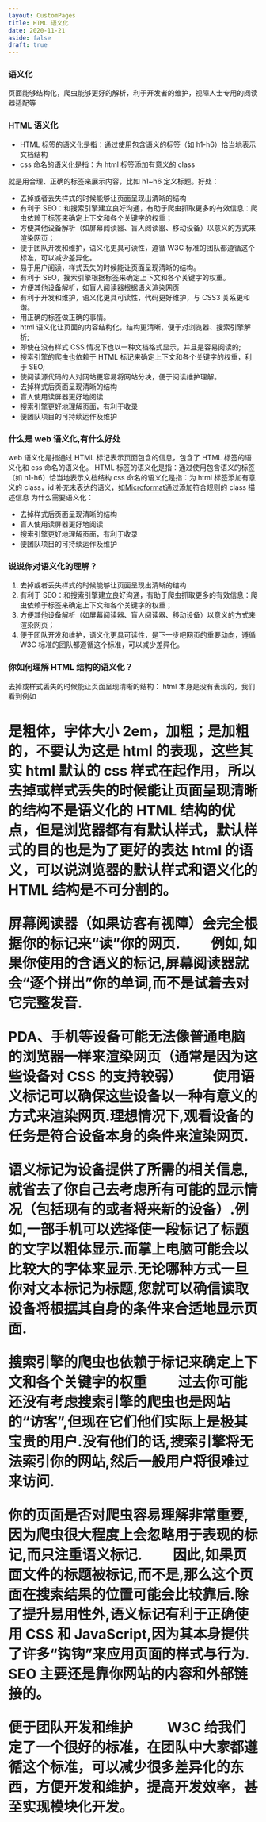 ```yaml
---
layout: CustomPages
title: HTML 语义化
date: 2020-11-21
aside: false
draft: true
---
```


### 语义化

页面能够结构化，爬虫能够更好的解析，利于开发者的维护，视障人士专用的阅读器适配等

### HTML 语义化

- HTML 标签的语义化是指：通过使用包含语义的标签（如 h1-h6）恰当地表示文档结构
- css 命名的语义化是指：为 html 标签添加有意义的 class

就是用合理、正确的标签来展示内容，比如 h1~h6 定义标题。好处：

- 去掉或者丢失样式的时候能够让页面呈现出清晰的结构
- 有利于 SEO：和搜索引擎建立良好沟通，有助于爬虫抓取更多的有效信息：爬虫依赖于标签来确定上下文和各个关键字的权重；
- 方便其他设备解析（如屏幕阅读器、盲人阅读器、移动设备）以意义的方式来渲染网页；
- 便于团队开发和维护，语义化更具可读性，遵循 W3C 标准的团队都遵循这个标准，可以减少差异化。
- 易于用户阅读，样式丢失的时候能让页面呈现清晰的结构。
- 有利于 SEO，搜索引擎根据标签来确定上下文和各个关键字的权重。
- 方便其他设备解析，如盲人阅读器根据语义渲染网页
- 有利于开发和维护，语义化更具可读性，代码更好维护，与 CSS3 关系更和谐。
- 用正确的标签做正确的事情。
- html 语义化让页面的内容结构化，结构更清晰，便于对浏览器、搜索引擎解析;
- 即使在没有样式 CSS 情况下也以一种文档格式显示，并且是容易阅读的;
- 搜索引擎的爬虫也依赖于 HTML 标记来确定上下文和各个关键字的权重，利于 SEO;
- 使阅读源代码的人对网站更容易将网站分块，便于阅读维护理解。
- 去掉样式后页面呈现清晰的结构
- 盲人使用读屏器更好地阅读
- 搜索引擎更好地理解页面，有利于收录
- 便团队项目的可持续运作及维护

### 什么是 web 语义化,有什么好处

web 语义化是指通过 HTML 标记表示页面包含的信息，包含了 HTML 标签的语义化和 css 命名的语义化。
HTML 标签的语义化是指：通过使用包含语义的标签（如 h1-h6）恰当地表示文档结构
css 命名的语义化是指：为 html 标签添加有意义的 class，id 补充未表达的语义，如[Microformat](http://en.wikipedia.org/wiki/Microformats)通过添加符合规则的 class 描述信息
为什么需要语义化：

- 去掉样式后页面呈现清晰的结构
- 盲人使用读屏器更好地阅读
- 搜索引擎更好地理解页面，有利于收录
- 便团队项目的可持续运作及维护

### 说说你对语义化的理解？

1. 去掉或者丢失样式的时候能够让页面呈现出清晰的结构
2. 有利于 SEO：和搜索引擎建立良好沟通，有助于爬虫抓取更多的有效信息：爬虫依赖于标签来确定上下文和各个关键字的权重；
3. 方便其他设备解析（如屏幕阅读器、盲人阅读器、移动设备）以意义的方式来渲染网页；
4. 便于团队开发和维护，语义化更具可读性，是下一步吧网页的重要动向，遵循 W3C 标准的团队都遵循这个标准，可以减少差异化。

### 你如何理解 HTML 结构的语义化？

去掉或样式丢失的时候能让页面呈现清晰的结构：
html 本身是没有表现的，我们看到例如<h1>是粗体，字体大小 2em，加粗；<strong>是加粗的，不要认为这是 html 的表现，这些其实 html 默认的 css 样式在起作用，所以去掉或样式丢失的时候能让页面呈现清晰的结构不是语义化的 HTML 结构的优点，但是浏览器都有有默认样式，默认样式的目的也是为了更好的表达 html 的语义，可以说浏览器的默认样式和语义化的 HTML 结构是不可分割的。

屏幕阅读器（如果访客有视障）会完全根据你的标记来“读”你的网页.
　　例如,如果你使用的含语义的标记,屏幕阅读器就会“逐个拼出”你的单词,而不是试着去对它完整发音.

PDA、手机等设备可能无法像普通电脑的浏览器一样来渲染网页（通常是因为这些设备对 CSS 的支持较弱）
　　使用语义标记可以确保这些设备以一种有意义的方式来渲染网页.理想情况下,观看设备的任务是符合设备本身的条件来渲染网页.

语义标记为设备提供了所需的相关信息,就省去了你自己去考虑所有可能的显示情况（包括现有的或者将来新的设备）.例如,一部手机可以选择使一段标记了标题的文字以粗体显示.而掌上电脑可能会以比较大的字体来显示.无论哪种方式一旦你对文本标记为标题,您就可以确信读取设备将根据其自身的条件来合适地显示页面.

搜索引擎的爬虫也依赖于标记来确定上下文和各个关键字的权重
　　过去你可能还没有考虑搜索引擎的爬虫也是网站的“访客”,但现在它们他们实际上是极其宝贵的用户.没有他们的话,搜索引擎将无法索引你的网站,然后一般用户将很难过来访问.

你的页面是否对爬虫容易理解非常重要,因为爬虫很大程度上会忽略用于表现的标记,而只注重语义标记.
　　因此,如果页面文件的标题被标记,而不是,那么这个页面在搜索结果的位置可能会比较靠后.除了提升易用性外,语义标记有利于正确使用 CSS 和 JavaScript,因为其本身提供了许多“钩钩”来应用页面的样式与行为.
SEO 主要还是靠你网站的内容和外部链接的。

便于团队开发和维护
　　 W3C 给我们定了一个很好的标准，在团队中大家都遵循这个标准，可以减少很多差异化的东西，方便开发和维护，提高开发效率，甚至实现模块化开发。
